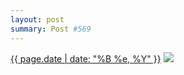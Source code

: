 ```yaml
---
layout: post
summary: Post #569
---
```


<p>
  <time><a href="/569">{{ page.date | date: "%B %e, %Y" }}</a></time>
  <a href="/569"><img src="{{ site.assets_url }}/569-480.jpg" srcset="{{ site.assets_url }}/569-240.jpg 240w, {{ site.assets_url }}/569-480.jpg 480w, {{ site.assets_url }}/569-720.jpg 720w, {{ site.assets_url }}/569-960.jpg 960w" sizes="(min-width: 700px) 50vw, calc(100vw - 2rem)" /></a>
</p>
